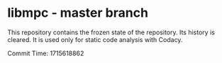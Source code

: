# libmpc - master branch

This repository contains the frozen state of the repository.
Its history is cleared. It is used only for static code
analysis with Codacy.

Commit Time: 1715618862